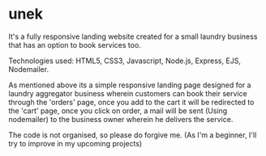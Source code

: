 # unek
It's a  fully responsive landing website created for a small laundry business that has an option to book services too.

Technologies used:  HTML5, CSS3, Javascript, Node.js, Express, EJS, Nodemailer.

As mentioned above its a simple responsive landing page designed for a laundry aggregator business wherein customers can book their service through the 'orders' page, 
once you add to the cart it will be redirected to the 'cart' page, once you click on order, a mail will be sent (Using nodemailer) to the business owner wherein he delivers the service.

The code is not organised, so please do forgive me. (As I'm a beginner, I'll try to improve in my upcoming projects)

